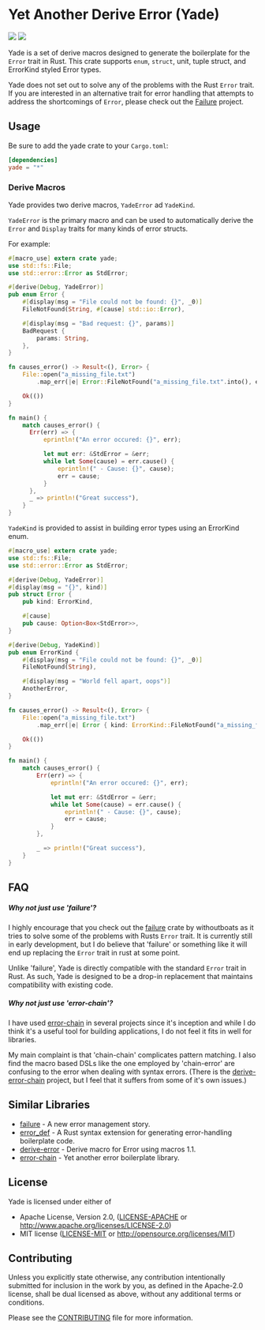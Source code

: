 # Yet Another Derive Error (Yade)
[![](https://img.shields.io/crates/v/yade.svg)](https://crates.io/crates/yade) [![](https://travis-ci.org/lholden/yade.svg?branch=master)](https://travis-ci.org/lholden/yade)

Yade is a set of derive macros designed to generate the boilerplate for the `Error` trait in Rust. This crate supports `enum`, `struct`, unit, tuple struct, and ErrorKind styled Error types.

Yade does not set out to solve any of the problems with the Rust `Error` trait. If you are interested in an alternative trait for error handling that attempts to address the shortcomings of `Error`, please check out the [Failure](https://github.com/withoutboats/failure) project.

## Usage

Be sure to add the yade crate to your `Cargo.toml`:

```toml
[dependencies]
yade = "*"
```

### Derive Macros
Yade provides two derive macros, `YadeError` ad `YadeKind`.

`YadeError` is the primary macro and can be used to automatically derive the `Error` and `Display` traits for many kinds of error structs.

For example:

```rust
#[macro_use] extern crate yade;
use std::fs::File;
use std::error::Error as StdError;

#[derive(Debug, YadeError)]
pub enum Error {
    #[display(msg = "File could not be found: {}", _0)]
    FileNotFound(String, #[cause] std::io::Error),

    #[display(msg = "Bad request: {}", params)]
    BadRequest {
        params: String,
    },
}

fn causes_error() -> Result<(), Error> {
    File::open("a_missing_file.txt")
        .map_err(|e| Error::FileNotFound("a_missing_file.txt".into(), e))?;

    Ok(())
}

fn main() {
    match causes_error() {
      Err(err) => {
          eprintln!("An error occured: {}", err);

          let mut err: &StdError = &err;
          while let Some(cause) = err.cause() {
              eprintln!(" - Cause: {}", cause);
              err = cause;
          }
      },
      _ => println!("Great success"),
    }
}
```

`YadeKind` is provided to assist in building error types using an ErrorKind enum.

```rust
#[macro_use] extern crate yade;
use std::fs::File;
use std::error::Error as StdError;

#[derive(Debug, YadeError)]
#[display(msg = "{}", kind)]
pub struct Error {
    pub kind: ErrorKind,

    #[cause]
    pub cause: Option<Box<StdError>>,
}

#[derive(Debug, YadeKind)]
pub enum ErrorKind {
    #[display(msg = "File could not be found: {}", _0)]
    FileNotFound(String),

    #[display(msg = "World fell apart, oops")]
    AnotherError,
}

fn causes_error() -> Result<(), Error> {
    File::open("a_missing_file.txt")
        .map_err(|e| Error { kind: ErrorKind::FileNotFound("a_missing_file.txt".into()), cause: Some(Box::new(e)) })?;

    Ok(())
}

fn main() {
    match causes_error() {
        Err(err) => {
            eprintln!("An error occured: {}", err);

            let mut err: &StdError = &err;
            while let Some(cause) = err.cause() {
                eprintln!(" - Cause: {}", cause);
                err = cause;
            }
        },

        _ => println!("Great success"),
    }
}
```


## FAQ
##### Why not just use 'failure'?
I highly encourage that you check out the [failure](https://github.com/withoutboats/failure) crate by withoutboats as it tries to solve some of the problems with Rusts `Error` trait. It is currently still in early development, but I do believe that 'failure' or something like it will end up replacing the `Error` trait in rust at some point.

Unlike 'failure', Yade is directly compatible with the standard `Error` trait in Rust. As such, Yade is designed to be a drop-in replacement that maintains compatibility with existing code.

##### Why not just use 'error-chain'?
I have used [error-chain](https://github.com/rust-lang-nursery/error-chain) in several projects since it's inception and while I do think it's a useful tool for building applications, I do not feel it fits in well for libraries.

My main complaint is that 'chain-chain' complicates pattern matching. I also find the macro based DSLs like the one employed by 'chain-error' are confusing to the error when dealing with syntax errors. (There is the [derive-error-chain](https://github.com/Arnavion/derive-error-chain) project, but I feel that it suffers from some of it's own issues.)

## Similar Libraries

* [failure](https://github.com/withoutboats/failure) - A new error management story.
* [error_def](https://github.com/canndrew/error_def) - A Rust syntax extension for generating error-handling boilerplate code.
* [derive-error](https://github.com/rushmorem/derive-error) - Derive macro for Error using macros 1.1.
* [error-chain](https://github.com/rust-lang-nursery/error-chain) - Yet another error boilerplate library.

## License

Yade is licensed under either of

* Apache License, Version 2.0, ([LICENSE-APACHE](LICENSE-APACHE) or
    http://www.apache.org/licenses/LICENSE-2.0)
* MIT license ([LICENSE-MIT](LICENSE-MIT) or
    http://opensource.org/licenses/MIT)

## Contributing

Unless you explicitly state otherwise, any contribution intentionally submitted
for inclusion in the work by you, as defined in the Apache-2.0 license, shall
be dual licensed as above, without any additional terms or conditions.

Please see the [CONTRIBUTING](CONTRIBUTING.md) file for more information.
